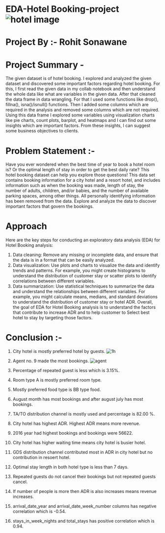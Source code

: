# EDA-Hotel Booking-project![hotel image](https://github.com/rohit-sonawane9/EDA-capstone-project/assets/119409524/461131d1-fd2f-4b14-a28f-583d279b6401)
# Project By :-   Rohit Sonawane 
# Project Summary -
The given dataset is of hotel booking. I explored and analyzed the given dataset and discovered some important factors regarding hotel booking. For this, I first read the given data in my collab notebook and then understand the whole data like what are variables in the given data. After that cleaned the data frame in data wrangling. For that I used some functions like drop(), fillna(), isna()/isnull() functions. Then I added some columns which are required in the analysis and removed some columns which are not required. Using this data frame I explored some variables using visualization charts like pie charts, count plots, barplot, and heatmaps and I can find out some insights which are important factors. From these insights, I can suggest some business objectives to clients.
# Problem Statement  :-
   Have you ever wondered when the best time of year to book a hotel room is? Or the optimal length of stay in order to get the best daily rate? This hotel booking dataset can help you explore those questions! 
	This data set contains booking information for a city hotel and a resort hotel, and includes information such as when the booking was made, length of stay, the number of adults, children, and/or babies, and the number of available parking spaces, among other things. All personally identifying information has been removed from the data. Explore and analyze the data to discover important factors that  govern the bookings.
# Approach
Here are the key steps for conducting an exploratory data analysis (EDA) for Hotel Booking analysis:

1) Data cleaning: Remove any missing or incomplete data, and ensure that the data is in a format that can be easily analyzed.
2) Data visualization: Use plots and charts to visualize the data and identify trends and patterns. For example, you might create histograms to understand the distribution of customer stay  or scatter plots to identify correlations between different variables.
3) Data summarization: Use statistical techniques to summarize the data and understand the relationships between different variables. For example, you might calculate means, medians, and standard deviations to understand the distribution of customer stay or hotel ADR. Overall, the goal of EDA for Hotel Booking analysis is to understand the factors that contribute to increase ADR and to help customer to Select best hotel to stay by targeting those factors.
# Conclusion :-
1) City hotel is mostly preferred hotel by guests.
![1h](https://github.com/rohit-sonawane9/EDA-capstone-project/assets/119409524/30cefca3-0a3d-43ec-8929-a4beaf6e1a67)

2) Agent no. 9 made the most bookings.
![agent](https://github.com/rohit-sonawane9/EDA-capstone-project/assets/119409524/e25d9db6-3d25-4b15-a004-97b9875866ce)

3) Percentage of repeated guest is less which is 3.15%.
4) Room type A is mostly preferred room type.
5) Mostly preferred food type is BB type food.
6) August month has most bookings and after august july has most bookings.
7) TA/TO distribution channel is mostly used and percentage is 82.00 %.
8) City hotel has highest ADR. Highest ADR means more revenue.
9) 2016 year had highest bookings and bookings were 56622.
10) City hotel has higher waiting time means city hotel is busier hotel.
11) GDS distribution channel contributed most in ADR in city hotel but no contribution in resoert hotel.
12) Optimal stay length in both hotel type is less than 7 days.
13) Repeated guests do not cancel their bookings but not repeated guests cancel.
14) If number of people is more then ADR is also increases means revenue increases.
15) arrival_date_year and arrival_date_week_number columns has negative correlation which is -0.54.
16) stays_in_week_nights and total_stays has positive correlation which is 0.94.
